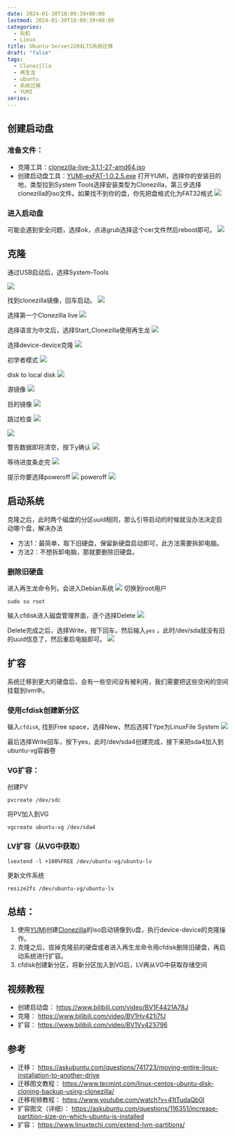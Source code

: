 ```yaml
---
date: 2024-01-30T10:09:39+08:00
lastmod: 2024-01-30T10:09:39+08:00
categories:
  - 玩机
  - Linux
title: Ubuntu-Server2204LTS系统迁移
draft: "false"
tags:
  - Clonezilla
  - 再生龙
  - ubuntu
  - 系统迁移
  - YUMI
series:
---
```


## 创建启动盘

### 准备文件：
- 克隆工具：[clonezilla-live-3.1.1-27-amd64.iso](https://clonezilla.org/downloads/download.php?branch=stable)
- 创建启动盘工具：[YUMI-exFAT-1.0.2.5.exe](https://pendrivelinux.com/yumi-multiboot-usb-creator/)
打开YUMI，选择你的安装目的地，类型拉到System Tools选择安装类型为Clonezilla，第三步选择clonezilla的iso文件。如果找不到你的盘，你先把盘格式化为FAT32格式
![](Pasted%20image%2020240130162520.png)


### 进入启动盘
可能会遇到安全问题，选择ok，点进grub选择这个cer文件然后reboot即可。
![](Pasted%20image%2020240130172858.png)

## 克隆
通过USB启动后，选择System-Tools

![](Pasted%20image%2020240130231512.png)

找到clonezilla镜像，回车启动。
![](Pasted%20image%2020240130231548.png)

选择第一个Clonezilla live
![](Pasted%20image%2020240130231630.png)

选择语言为中文后，选择Start_Clonezilla使用再生龙
![](Pasted%20image%2020240130231659.png)

选择device-device克隆
![](Pasted%20image%2020240130231723.png)

初学者模式
![](Pasted%20image%2020240130231740.png)

disk to local disk
![](Pasted%20image%2020240130231750.png)

源镜像
![](Pasted%20image%2020240130231816.png)

目的镜像
![](Pasted%20image%2020240130231828.png)

跳过检查
![](Pasted%20image%2020240130231841.png)

![](Pasted%20image%2020240130231900.png)


警告数据即将清空，按下y确认
![](Pasted%20image%2020240130231933.png)

等待进度条走完
![](Pasted%20image%2020240130232004.png)

提示你要选择poweroff
![](Pasted%20image%2020240130232019.png)
poweroff
![](Pasted%20image%2020240130232052.png)

## 启动系统
克隆之后，此时两个磁盘的分区uuid相同，那么引导启动的时候就没办法决定启动哪个盘，解决办法
- 方法1：最简单，取下旧硬盘，保留新硬盘启动即可，此方法需要拆卸电脑。
- 方法2：不想拆卸电脑，那就要删除旧硬盘。

### 删除旧硬盘
进入再生龙命令列，会进入Debian系统
![](Pasted%20image%2020240130225926.png)
切换到root用户
```
sudo su root
```
输入cfdisk进入磁盘管理界面，逐个选择Delete
![](Pasted%20image%2020240130230221.png)

Delete完成之后，选择Write，按下回车，然后输入`yes` ，此时/dev/sda就没有旧的uuid信息了，然后重启电脑即可。
![](Pasted%20image%2020240130230307.png)



## 扩容
系统迁移到更大的硬盘后，会有一些空间没有被利用，我们需要把这些空闲的空间挂载到lvm中。

### 使用cfdisk创建新分区
输入`cfdisk`, 找到Free space，选择New，然后选择TYpe为LinuxFile System
![](Pasted%20image%2020240130230837.png)

最后选择Write回车，按下yes，此时/dev/sda4创建完成，接下来把sda4加入到ubuntu-vg容器卷

### VG扩容：

创建PV
```
pvcreate /dev/sdc
```

将PV加入到VG
```
vgcreate ubuntu-vg /dev/sda4
```


### LV扩容（从VG中获取）
```
lvextend -l +100%FREE /dev/ubuntu-vg/ubuntu-lv
```

更新文件系统
```
resize2fs /dev/ubuntu-vg/ubuntu-lv
```



## 总结：
1. 使用[YUMI](https://pendrivelinux.com/yumi-multiboot-usb-creator/)创建[Clonezilla](https://clonezilla.org/)的iso启动镜像到u盘，执行device-device的克隆操作。
2. 克隆之后，拔掉克隆前的硬盘或者进入再生龙命令用cfdisk删除旧硬盘，再启动系统进行扩容。
3. cfdisk创建新分区，将新分区加入到VG后，LV再从VG中获取存储空间


## 视频教程
- 创建启动盘： https://www.bilibili.com/video/BV1F4421A78J
- 克隆： https://www.bilibili.com/video/BV1Hv421i7fJ
- 扩容： https://www.bilibili.com/video/BV1Vv421i796

## 参考
- 迁移： https://askubuntu.com/questions/741723/moving-entire-linux-installation-to-another-drive
- 迁移图文教程： https://www.tecmint.com/linux-centos-ubuntu-disk-cloning-backup-using-clonezilla/
- 迁移视频教程： https://www.youtube.com/watch?v=41tTudaQb0I
-  扩容图文（详细）： https://askubuntu.com/questions/116351/increase-partition-size-on-which-ubuntu-is-installed
- 扩容： https://www.linuxtechi.com/extend-lvm-partitions/
